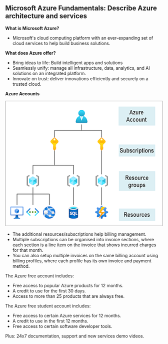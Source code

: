## Microsoft Azure Fundamentals: Describe Azure architecture and services

**What is Microsoft Azure?**
- Microsoft's cloud computing platform with an ever-expanding set of cloud services to help build business solutions.

**What does Azure offer?**
- Bring ideas to life: Build intelligent apps and solutions
- Seamlessly unify: manage all infrastructure, data, analytics, and AI solutions on an integrated platform.
- Innovate on trust: deliver innovations efficiently and securely on a trusted cloud.

**Azure Accounts**

![alt text](https://github.com/viviensiu/Azure/blob/main/images/account-scope-levels.png)
* The additional resources/subscriptions help billing management.
* Multiple subscriptions can be organised into invoice sections, where each section is a line item on the invoice that shows incurred charges for that month.
* You can also setup multiple invoices on the same billing account using billing profiles, where each profile has its own invoice and payment method.

The Azure free account includes:
- Free access to popular Azure products for 12 months.
- A credit to use for the first 30 days.
- Access to more than 25 products that are always free.

The Azure free student account includes: 
- Free access to certain Azure services for 12 months.
- A credit to use in the first 12 months.
- Free access to certain software developer tools.

Plus: 24x7 documentation, support and new services demo videos.